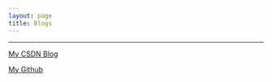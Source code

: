 ```yaml
---
layout: page
title: Blogs 
---
```

***
[My CSDN Blog](http://blog.csdn.net/zjuxsl)

[My Github](https://github.com/slxiao)
